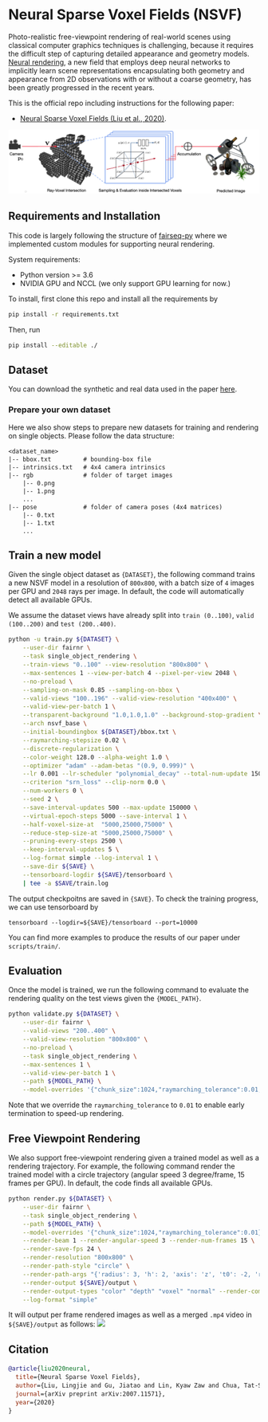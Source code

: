 # Neural Sparse Voxel Fields (NSVF)

Photo-realistic free-viewpoint rendering of real-world scenes using classical computer graphics techniques is challenging, because it requires the difficult step of
capturing detailed appearance and geometry models.
[Neural rendering](https://arxiv.org/abs/2004.03805), a new field that employs deep
neural networks to implicitly learn scene representations encapsulating both geometry and appearance
from 2D observations with or without a coarse geometry, has been greatly progressed in the recent years.

This is the official repo including instructions for the following paper:
* [Neural Sparse Voxel Fields (Liu et al., 2020)](https://arxiv.org/abs/2007.11571).

<img src='docs/figs/framework.png'/>

## Requirements and Installation
This code is largely following the structure of [fairseq-py](https://github.com/pytorch/fairseq) where we implemented custom modules for supporting neural rendering. 

System requirements:
* Python version >= 3.6
* NVIDIA GPU and NCCL (we only support GPU learning for now.)

To install, first clone this repo and install all the requirements by
```bash
pip install -r requirements.txt

```
Then,  run
```bash
pip install --editable ./
```

## Dataset
You can download the synthetic and real data used in the paper [here](https://www.dropbox.com/sh/arwxt2sye1u68ov/AACW8NJKU5oQqYVILdjTXt4ia?dl=0).

### Prepare your own dataset
Here we also show steps to prepare new datasets for training and rendering on single objects. Please follow the data structure:
```
<dataset_name>
|-- bbox.txt         # bounding-box file
|-- intrinsics.txt   # 4x4 camera intrinsics
|-- rgb              # folder of target images
    |-- 0.png
    |-- 1.png
    ...
|-- pose             # folder of camera poses (4x4 matrices)
    |-- 0.txt
    |-- 1.txt
    ...
```


## Train a new model
Given the single object dataset as ``{DATASET}``, the following command trains a new NSVF model in a resolution of ``800x800``, with a batch size of ``4`` images per GPU and ``2048`` rays per image. In default, the code will automatically detect all available GPUs. 

We assume the dataset views have already split into ``train (0..100)``, ``valid (100..200)`` and ``test (200..400)``.

```bash
python -u train.py ${DATASET} \
    --user-dir fairnr \
    --task single_object_rendering \
    --train-views "0..100" --view-resolution "800x800" \
    --max-sentences 1 --view-per-batch 4 --pixel-per-view 2048 \
    --no-preload \
    --sampling-on-mask 0.85 --sampling-on-bbox \
    --valid-views "100..196" --valid-view-resolution "400x400" \
    --valid-view-per-batch 1 \
    --transparent-background "1.0,1.0,1.0" --background-stop-gradient \
    --arch nsvf_base \
    --initial-boundingbox ${DATASET}/bbox.txt \
    --raymarching-stepsize 0.02 \
    --discrete-regularization \
    --color-weight 128.0 --alpha-weight 1.0 \
    --optimizer "adam" --adam-betas "(0.9, 0.999)" \
    --lr 0.001 --lr-scheduler "polynomial_decay" --total-num-update 150000 \
    --criterion "srn_loss" --clip-norm 0.0 \
    --num-workers 0 \
    --seed 2 \
    --save-interval-updates 500 --max-update 150000 \
    --virtual-epoch-steps 5000 --save-interval 1 \
    --half-voxel-size-at  "5000,25000,75000" \
    --reduce-step-size-at "5000,25000,75000" \
    --pruning-every-steps 2500 \
    --keep-interval-updates 5 \
    --log-format simple --log-interval 1 \
    --save-dir ${SAVE} \
    --tensorboard-logdir ${SAVE}/tensorboard \
    | tee -a $SAVE/train.log
```
The output checkpoitns are saved in ``{SAVE}``. To check the training progress, we can use tensorboard by
```
tensorboard --logdir=${SAVE}/tensorboard --port=10000
```

You can find more examples to produce the results of our paper under ``scripts/train/``.


## Evaluation
Once the model is trained, we run the following command to evaluate the rendering quality on the test views given the ``{MODEL_PATH}``. 
```bash
python validate.py ${DATASET} \
    --user-dir fairnr \
    --valid-views "200..400" \
    --valid-view-resolution "800x800" \
    --no-preload \
    --task single_object_rendering \
    --max-sentences 1 \
    --valid-view-per-batch 1 \
    --path ${MODEL_PATH} \
    --model-overrides '{"chunk_size":1024,"raymarching_tolerance":0.01,"tensorboard_logdir":"","eval_lpips":True}' \
```
Note that we override the ``raymarching_tolerance`` to ``0.01`` to enable early termination to speed-up rendering.

## Free Viewpoint Rendering
We also support free-viewpoint rendering given a trained model as well as a rendering trajectory. For example, the following command render the trained model with a circle trajectory (angular speed 3 degree/frame, 15 frames per GPU). In default, the code finds all available GPUs.
```bash
python render.py ${DATASET} \
    --user-dir fairnr \
    --task single_object_rendering \
    --path ${MODEL_PATH} \
    --model-overrides '{"chunk_size":1024,"raymarching_tolerance":0.01}' \
    --render-beam 1 --render-angular-speed 3 --render-num-frames 15 \
    --render-save-fps 24 \
    --render-resolution "800x800" \
    --render-path-style "circle" \
    --render-path-args "{'radius': 3, 'h': 2, 'axis': 'z', 't0': -2, 'r':-1}" \
    --render-output ${SAVE}/output \
    --render-output-types "color" "depth" "voxel" "normal" --render-combine-output \
    --log-format "simple"
```
It will output per frame rendered images as well as a merged ``.mp4`` video in ``${SAVE}/output`` as follows:
<img src='docs/figs/results.gif'/>

## Citation

```bibtex
@article{liu2020neural,
  title={Neural Sparse Voxel Fields},
  author={Liu, Lingjie and Gu, Jiatao and Lin, Kyaw Zaw and Chua, Tat-Seng and Theobalt, Christian},
  journal={arXiv preprint arXiv:2007.11571},
  year={2020}
}
```
